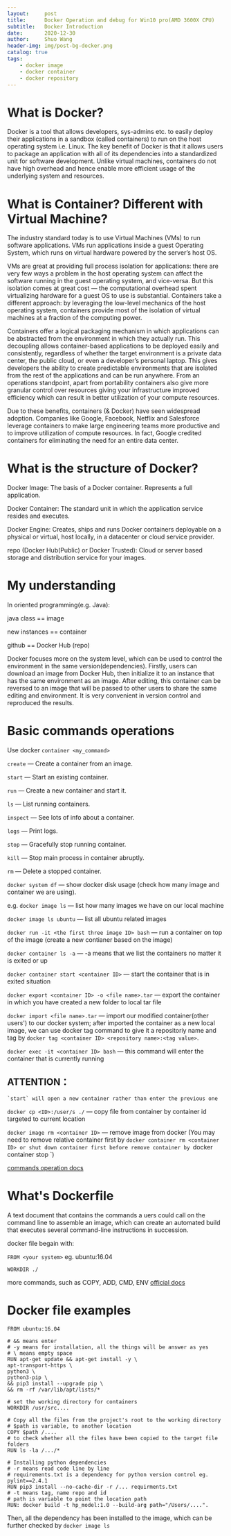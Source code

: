 ```yaml
---
layout:     post
title:      Docker Operation and debug for Win10 pro(AMD 3600X CPU)
subtitle:   Docker Introduction
date:       2020-12-30
author:     Shuo Wang
header-img: img/post-bg-docker.png
catalog: true
tags:
    - docker image
    - docker container
    - docker repository
---
```


# What is Docker?
Docker is a tool that allows developers, sys-admins etc. to easily deploy their applications in a sandbox (called containers) to run on the host operating system i.e. Linux. The key benefit of Docker is that it allows users to package an application with all of its dependencies into a standardized unit for software development. Unlike virtual machines, containers do not have high overhead and hence enable more efficient usage of the underlying system and resources.


# What is Container? Different with Virtual Machine?
The industry standard today is to use Virtual Machines (VMs) to run software applications. VMs run applications inside a guest Operating System, which runs on virtual hardware powered by the server’s host OS.

VMs are great at providing full process isolation for applications: there are very few ways a problem in the host operating system can affect the software running in the guest operating system, and vice-versa. But this isolation comes at great cost — the computational overhead spent virtualizing hardware for a guest OS to use is substantial.
Containers take a different approach: by leveraging the low-level mechanics of the host operating system, containers provide most of the isolation of virtual machines at a fraction of the computing power.

Containers offer a logical packaging mechanism in which applications can be abstracted from the environment in which they actually run. This decoupling allows container-based applications to be deployed easily and consistently, regardless of whether the target environment is a private data center, the public cloud, or even a developer’s personal laptop. This gives developers the ability to create predictable environments that are isolated from the rest of the applications and can be run anywhere.
From an operations standpoint, apart from portability containers also give more granular control over resources giving your infrastructure improved efficiency which can result in better utilization of your compute resources.

Due to these benefits, containers (& Docker) have seen widespread adoption. Companies like Google, Facebook, Netflix and Salesforce leverage containers to make large engineering teams more productive and to improve utilization of compute resources. In fact, Google credited containers for eliminating the need for an entire data center.

# What is the structure of Docker?
Docker Image: The basis of a Docker container. Represents a full application.

Docker Container: The standard unit in which the application service resides and executes.

Docker Engine: Creates, ships and runs Docker containers deployable on a physical or virtual, host locally, in a datacenter or cloud service provider.

repo (Docker Hub(Public) or Docker Trusted): Cloud or server based storage and distribution service for your images.

# My understanding
In oriented programming(e.g. Java): 

java class == image

new instances == container

github == Docker Hub (repo)

Docker focuses more on the system level, which can be used to control the environment in the same version(dependencies). Firstly, users can download an image from Docker Hub, then initialize it to an instance that has the same environment as an image. After editing, this container can be reversed to an image that will be passed to other users to share the same editing and environment. It is very convenient in version control and reproduced the results.

# Basic commands operations
Use docker `container <my_command>`

`create` — Create a container from an image.

`start` — Start an existing container.

`run` — Create a new container and start it.

`ls` — List running containers.

`inspect` — See lots of info about a container.

`logs` — Print logs.

`stop` — Gracefully stop running container.

`kill` — Stop main process in container abruptly.

`rm` — Delete a stopped container.

`docker system df` — show docker disk usage (check how many image and container we are using).

e.g. `docker image ls` — list how many images we have on our local machine

`docker image ls ubuntu`  — list all ubuntu related images

`docker run -it <the first three image ID> bash`  — run a container on top of the image (create a new contianer based on the image)

`docker container ls -a`  — -a means that we list the containers no matter it is exited or up

`docker container start <container ID>` — start the container that is in exited situation

`docker export <container ID> -o <file name>.tar` — export the container in which you have created a new folder to local tar file

`docker import <file name>.tar` — import our modified container(other users') to our docker system; after imported the container as a new local image, we can use docker tag command to give it a repositoriy name and tag by `docker tag <container ID> <repository name>:<tag value>`.

`docker exec -it <container ID> bash` — this command will enter the container that is currently running
## ATTENTION：
    `start` will open a new container rather than enter the previous one

`docker cp <ID>:/user/s ./` — copy file from container by container id targeted to current location

`docker image rm <container ID>` — remove image from docker (You may need to remove relative container first by `docker container rm <container ID> or shut down container first before remove container by `docker container stop <container ID>`)

[commands operation docs](https://docs.docker.com/engine/reference/commandline/docker/)

# What's Dockerfile
A text document that contains the commands a uers could call on the command line to assemble an image, which can create an automated build that executes several command-line instructions in succession.

docker file begain with:

`FROM <your system>` eg. ubuntu:16.04

`WORKDIR ./`

more commands, such as COPY, ADD, CMD, ENV [official docs](https://docs.docker.com/)

# Docker file examples
```
FROM ubuntu:16.04

# && means enter
# -y means for installation, all the things will be answer as yes
# \ means empty space
RUN apt-get update && apt-get install -y \
apt-transport-https \
python3 \
python3-pip \
&& pip3 install --upgrade pip \
&& rm -rf /var/lib/apt/lists/*

# set the working directory for containers
WORKDIR /usr/src....

# Copy all the files from the project's root to the working directory
# $path is variable, to another location
COPY $path /....
# to check whether all the files have been copied to the target file folders
RUN ls -la /.../*

# Installing python dependencies
# -r means read code line by line
# requirements.txt is a dependency for python version control eg. pylint==2.4.1
RUN pip3 install --no-cache-dir -r /... requirments.txt
# -t means tag, name repo and id
# path is variable to point the location path
RUN: docker build -t hp_model:1.0 --build-arg path="/Users/....".
```
Then, all the dependency has been installed to the image, which can be further checked by
`docker image ls`
 
